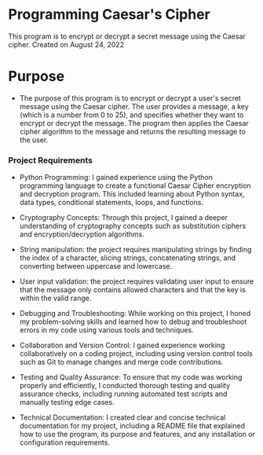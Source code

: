 # Programming Caesar's Cipher
This program is to encrypt or decrypt a secret message using the Caesar cipher.
Created on August 24, 2022

# Purpose
* The purpose of this program is to encrypt or decrypt a user's secret message using the Caesar cipher. The user provides a message, a key (which is a number from 0 to 25), and specifies whether they want to encrypt or decrypt the message. The program then applies the Caesar cipher algorithm to the message and returns the resulting message to the user. 

### Project Requirements

* Python Programming: I gained experience using the Python programming language to create a functional Caesar Cipher encryption and decryption program. This included learning about Python syntax, data types, conditional statements, loops, and functions.

* Cryptography Concepts: Through this project, I gained a deeper understanding of cryptography concepts such as substitution ciphers and encryption/decryption algorithms.

* String manipulation: the project requires manipulating strings by finding the index of a character, slicing strings, concatenating strings, and converting between uppercase and lowercase.

* User input validation: the project requires validating user input to ensure that the message only contains allowed characters and that the key is within the valid range.

* Debugging and Troubleshooting: While working on this project, I honed my problem-solving skills and learned how to debug and troubleshoot errors in my code using various tools and techniques.

* Collaboration and Version Control: I gained experience working collaboratively on a coding project, including using version control tools such as Git to manage changes and merge code contributions.

* Testing and Quality Assurance: To ensure that my code was working properly and efficiently, I conducted thorough testing and quality assurance checks, including running automated test scripts and manually testing edge cases.

* Technical Documentation: I created clear and concise technical documentation for my project, including a README file that explained how to use the program, its purpose and features, and any installation or configuration requirements.

